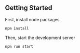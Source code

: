 ## Getting Started

First, install node packages

```bash
npm install
```

Then, start the development server

```bash
npm run start
```